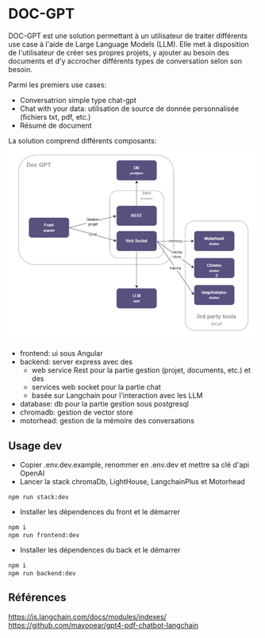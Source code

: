 # DOC-GPT

DOC-GPT est une solution permettant à un utilisateur de traiter différents use case à l'aide de Large Language Models (LLM).
Elle met à disposition de l'utilisateur de créer ses propres projets, y ajouter au besoin des documents et d'y accrocher différents types de conversation selon son besoin.

Parmi les premiers use cases:

- Conversatrion simple type chat-gpt
- Chat with your data: utilisation de source de donnée personnalisée (fichiers txt, pdf, etc.)
- Résumé de document

La solution comprend différents composants:
![alt text](./archi.png "Architecture de la solution")

- frontend: ui sous Angular
- backend: server express avec des
  - web service Rest pour la partie gestion (projet, documents, etc.) et des
  - services web socket pour la partie chat
  - basée sur Langchain pour l'interaction avec les LLM
- database: db pour la partie gestion sous postgresql
- chromadb: gestion de vector store
- motorhead: gestion de la mémoire des conversations

## Usage dev

- Copier .env.dev.example, renommer en .env.dev et mettre sa clé d'api OpenAI
- Lancer la stack chromaDb, LightHouse, LangchainPlus et Motorhead

```
npm run stack:dev
```

- Installer les dépendences du front et le démarrer

```
npm i
npm run frontend:dev
```

- Installer les dépendences du back et le démarrer

```
npm i
npm run backend:dev
```

## Références

https://js.langchain.com/docs/modules/indexes/
https://github.com/mayooear/gpt4-pdf-chatbot-langchain
